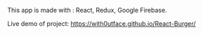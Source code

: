 This app is made with : React, Redux, Google Firebase.

Live demo of project: https://with0utface.github.io/React-Burger/
